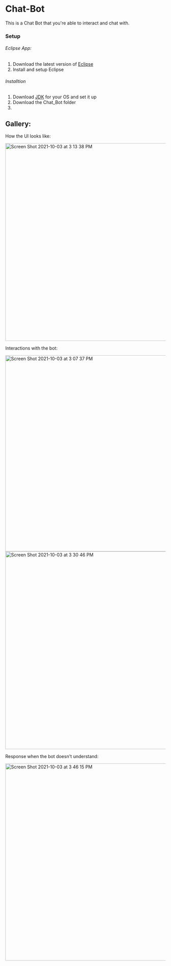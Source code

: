 # Chat-Bot
This is a Chat Bot that you're able to interact and chat with.

### Setup
###### Eclipse App:
1. Download the latest version of [Eclipse](https://www.eclipse.org/)
2. Install and setup Eclipse

######  Installtion
1. Download [JDK](https://www.oracle.com/java/technologies/downloads/) for your OS and set it up
2. Download the Chat_Bot folder
3.     

## Gallery:
How the UI looks like:

<img width="621" alt="Screen Shot 2021-10-03 at 3 13 38 PM" src="https://user-images.githubusercontent.com/84158176/135768498-563380b1-2497-4fee-9711-27a4bb1556d0.png">

Interactions with the bot:

<img width="616" alt="Screen Shot 2021-10-03 at 3 07 37 PM" src="https://user-images.githubusercontent.com/84158176/135768544-64d163a4-758e-49be-a0da-6336e8658b00.png">

<img width="621" alt="Screen Shot 2021-10-03 at 3 30 46 PM" src="https://user-images.githubusercontent.com/84158176/135768734-dd76cf95-5e6f-481b-ba9c-9f1586cc05fe.png">


Response when the bot doesn't understand:

<img width="619" alt="Screen Shot 2021-10-03 at 3 46 15 PM" src="https://user-images.githubusercontent.com/84158176/135769163-4ec46600-a864-44d7-93ec-1bf32460d93d.png">
